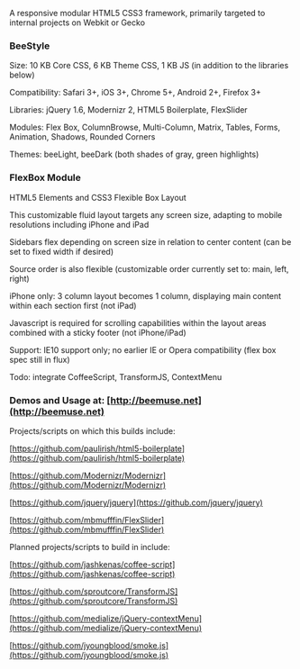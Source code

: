 A responsive modular HTML5 CSS3 framework, primarily targeted to internal projects on Webkit or Gecko

### BeeStyle

Size: 10 KB Core CSS, 6 KB Theme CSS, 1 KB JS (in addition to the libraries below)

Compatibility: Safari 3+, iOS 3+, Chrome 5+, Android 2+, Firefox 3+

Libraries: jQuery 1.6, Modernizr 2, HTML5 Boilerplate, FlexSlider

Modules: Flex Box, ColumnBrowse, Multi-Column, Matrix, Tables, Forms, Animation, Shadows, Rounded Corners

Themes: beeLight, beeDark (both shades of gray, green highlights)

### FlexBox Module

HTML5 Elements and CSS3 Flexible Box Layout

This customizable fluid layout targets any screen size, adapting to mobile resolutions including iPhone and iPad

Sidebars flex depending on screen size in relation to center content (can be set to fixed width if desired)

Source order is also flexible (customizable order currently set to: main, left, right)

iPhone only: 3 column layout becomes 1 column, displaying main content within each section first (not iPad)

Javascript is required for scrolling capabilities within the layout areas combined with a sticky footer (not iPhone/iPad)

Support: IE10 support only; no earlier IE or Opera compatibility (flex box spec still in flux)

Todo: integrate CoffeeScript, TransformJS, ContextMenu

### Demos and Usage at: [http://beemuse.net](http://beemuse.net)

Projects/scripts on which this builds include:

[https://github.com/paulirish/html5-boilerplate](https://github.com/paulirish/html5-boilerplate)

[https://github.com/Modernizr/Modernizr](https://github.com/Modernizr/Modernizr)

[https://github.com/jquery/jquery](https://github.com/jquery/jquery)

[https://github.com/mbmufffin/FlexSlider](https://github.com/mbmufffin/FlexSlider)

Planned projects/scripts to build in include:

[https://github.com/jashkenas/coffee-script](https://github.com/jashkenas/coffee-script)

[https://github.com/sproutcore/TransformJS](https://github.com/sproutcore/TransformJS)

[https://github.com/medialize/jQuery-contextMenu](https://github.com/medialize/jQuery-contextMenu)

[https://github.com/jyoungblood/smoke.js](https://github.com/jyoungblood/smoke.js)